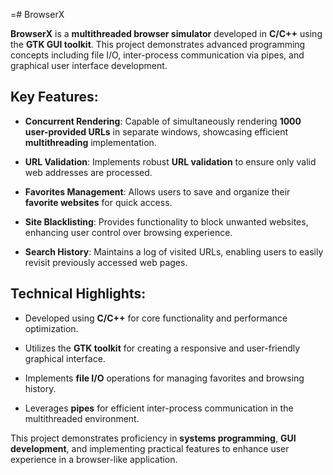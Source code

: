 =# BrowserX

**BrowserX** is a **multithreaded browser simulator** developed in **C/C++** using the **GTK GUI toolkit**. This project demonstrates advanced programming concepts including file I/O, inter-process communication via pipes, and graphical user interface development.

## Key Features:

- **Concurrent Rendering**: Capable of simultaneously rendering **1000 user-provided URLs** in separate windows, showcasing efficient **multithreading** implementation.

- **URL Validation**: Implements robust **URL validation** to ensure only valid web addresses are processed.

- **Favorites Management**: Allows users to save and organize their **favorite websites** for quick access.

- **Site Blacklisting**: Provides functionality to block unwanted websites, enhancing user control over browsing experience.

- **Search History**: Maintains a log of visited URLs, enabling users to easily revisit previously accessed web pages.

## Technical Highlights:

- Developed using **C/C++** for core functionality and performance optimization.

- Utilizes the **GTK toolkit** for creating a responsive and user-friendly graphical interface.

- Implements **file I/O** operations for managing favorites and browsing history.

- Leverages **pipes** for efficient inter-process communication in the multithreaded environment.

This project demonstrates proficiency in **systems programming**, **GUI development**, and implementing practical features to enhance user experience in a browser-like application.
